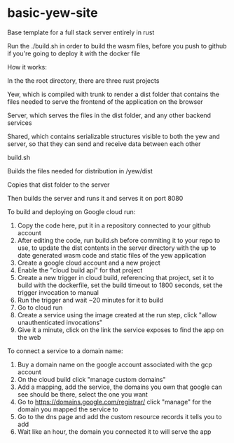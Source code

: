 # basic-yew-site

Base template for a full stack server entirely in rust

Run the ./build.sh in order to build the wasm files, before you push to github if you're going to deploy it with the docker file



How it works:

In the the root directory, there are three rust projects

Yew, which is compiled with trunk to render a dist folder that contains the files needed to serve the frontend of the application on the browser

Server, which serves the files in the dist folder, and any other backend services

Shared, which contains serializable structures visible to both the yew and server, so that they can send and receive data between each other


build.sh

Builds the files needed for distribution in /yew/dist

Copies that dist folder to the server

Then builds the server and runs it and serves it on port 8080





To build and deploying on Google cloud run:

1. Copy the code here, put it in a repository connected to your github account
2. After editing the code, run build.sh before commiting it to your repo to use, to update the dist contents in the server directory with the up to date generated wasm code and static files of the yew application
3. Create a google cloud account and a new project
4. Enable the "cloud build api" for that project
5. Create a new trigger in cloud build, referencing that project, set it to build with the dockerfile, set the build timeout to 1800 seconds, set the trigger invocation to manual
6. Run the trigger and wait ~20 minutes for it to build
7. Go to cloud run
8. Create a service using the image created at the run step, click "allow unauthenticated invocations"
9. Give it a minute, click on the link the service exposes to find the app on the web

To connect a service to a domain name:

1. Buy a domain name on the google account associated with the gcp account
2. On the cloud build click "manage custom domains"
3. Add a mapping, add the service, the domains you own that google can see should be there, select the one you want
4. Go to https://domains.google.com/registrar/ click "manage" for the domain you mapped the service to
5. Go to the dns page and add the custom resource records it tells you to add
6. Wait like an hour, the domain you connected it to will serve the app